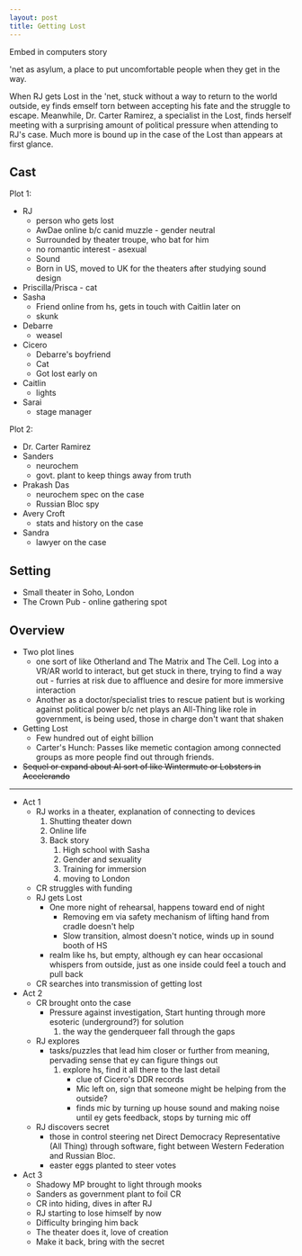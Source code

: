 ```yaml
---
layout: post
title: Getting Lost
---
```


Embed in computers story

'net as asylum, a place to put uncomfortable people when they get in the way.

When RJ gets Lost in the 'net, stuck without a way to return to the world outside, ey finds emself torn between accepting his fate and the struggle to escape.  Meanwhile, Dr. Carter Ramirez, a specialist in the Lost, finds herself meeting with a surprising amount of political pressure when attending to RJ's case.  Much more is bound up in the case of the Lost than appears at first glance.

## Cast
Plot 1:
* RJ
    * person who gets lost
    * AwDae online b/c canid muzzle - gender neutral
    * Surrounded by theater troupe, who bat for him
    * no romantic interest - asexual
    * Sound
    * Born in US, moved to UK for the theaters after studying sound design
* Priscilla/Prisca - cat
* Sasha
    * Friend online from hs, gets in touch with Caitlin later on
    * skunk
* Debarre
    * weasel
* Cicero
    * Debarre's boyfriend
    * Cat
    * Got lost early on
* Caitlin
    * lights
* Sarai
    * stage manager

Plot 2:
* Dr. Carter Ramirez
* Sanders
    * neurochem
    * govt. plant to keep things away from truth
* Prakash Das
    * neurochem spec on the case
    * Russian Bloc spy
* Avery Croft
    * stats and history on the case
* Sandra
    * lawyer on the case

## Setting

* Small theater in Soho, London
* The Crown Pub - online gathering spot

## Overview

* Two plot lines
    * one sort of like Otherland and The Matrix and The Cell.  Log into a VR/AR world to interact, but get stuck in there, trying to find a way out - furries at risk due to affluence and desire for more immersive interaction
    * Another as a doctor/specialist tries to rescue patient but is working against political power b/c net plays an All-Thing like role in government, is being used, those in charge don't want that shaken
* Getting Lost
    * Few hundred out of eight billion
    * Carter's Hunch: Passes like memetic contagion among connected groups as more people find out through friends.
* ~~Sequel or expand about AI sort of like Wintermute or Lobsters in Accelerando~~
-----

* Act 1
    * RJ works in a theater, explanation of connecting to devices
        1. Shutting theater down
        2. Online life
        3. Back story
            1. High school with Sasha
            2. Gender and sexuality
            3. Training for immersion
            4. moving to London
    * CR struggles with funding
    * RJ gets Lost
        * One more night of rehearsal, happens toward end of night
            * Removing em via safety mechanism of lifting hand from cradle doesn't help
            * Slow transition, almost doesn't notice, winds up in sound booth of HS
        * realm like hs, but empty, although ey can hear occasional whispers from outside, just as one inside could feel a touch and pull back
    * CR searches into transmission of getting lost
* Act 2
    * CR brought onto the case
        * Pressure against investigation, Start hunting through more esoteric (underground?) for solution
            1. the way the genderqueer fall through the gaps
    * RJ explores
        * tasks/puzzles that lead him closer or further from meaning, pervading sense that ey can figure things out
            1. explore hs, find it all there to the last detail
                * clue of Cicero's DDR records
                * Mic left on, sign that someone might be helping from the outside?
                * finds mic by turning up house sound and making noise until ey gets feedback, stops by turning mic off
    * RJ discovers secret
        * those in control steering net Direct Democracy Representative (All Thing) through software, fight between Western Federation and Russian Bloc.
        * easter eggs planted to steer votes
* Act 3
    * Shadowy MP brought to light through mooks
    * Sanders as government plant to foil CR
    * CR into hiding, dives in after RJ
    * RJ starting to lose himself by now
    * Difficulty bringing him back
    * The theater does it, love of creation
    * Make it back, bring with the secret

